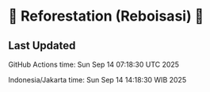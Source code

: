 
# 🌳 Reforestation (Reboisasi) 🌲

## Last Updated

GitHub Actions time: Sun Sep 14 07:18:30 UTC 2025

Indonesia/Jakarta time: Sun Sep 14 14:18:30 WIB 2025
